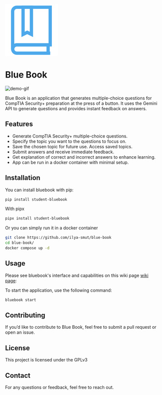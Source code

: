 ![Bluebook Logo](https://github.com/ilya-smut/blue-book/blob/main/bluebook/static/images/book.png)
# Blue Book
![demo-gif](https://github.com/ilya-smut/blue-book/blob/main/examples/videos/bluebook%20gif.gif)

Blue Book is an application that generates multiple-choice questions for CompTIA Security+ preparation at the press of a button. It uses the Gemini API to generate questions and provides instant feedback on answers.

## Features
- Generate CompTIA Security+ multiple-choice questions.
- Specify the topic you want to the questions to focus on.
- Save the chosen topic for future use. Access saved topics.
- Submit answers and receive immediate feedback.
- Get explanation of correct and incorrect answers to enhance learning.
- App can be run in a docker container with minimal setup.

## Installation

You can install bluebook with pip:
   ```sh
   pip install student-bluebook
   ```

With pipx
   ```sh
   pipx install student-bluebook
   ```

Or you can simply run it in a docker container
   ```sh
   git clone https://github.com/ilya-smut/blue-book
   cd blue-book/
   docker compose up -d
   ```

## Usage

Please see bluebook's interface and capabilities on this wiki page [wiki page](https://github.com/ilya-smut/blue-book/wiki):

To start the application, use the following command:
```sh
bluebook start
```

## Contributing
If you’d like to contribute to Blue Book, feel free to submit a pull request or open an issue.

## License
This project is licensed under the GPLv3

## Contact
For any questions or feedback, feel free to reach out.

